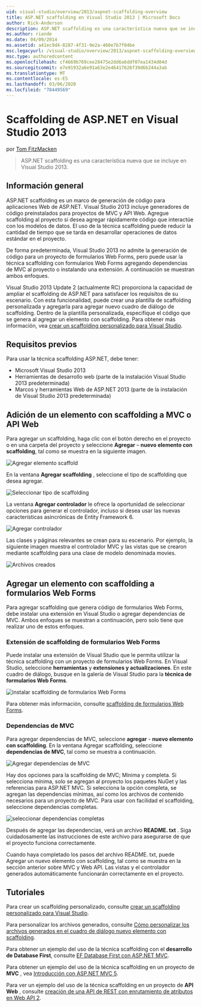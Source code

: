 ```yaml
---
uid: visual-studio/overview/2013/aspnet-scaffolding-overview
title: ASP.NET scaffolding en Visual Studio 2013 | Microsoft Docs
author: Rick-Anderson
description: ASP.NET scaffolding es una característica nueva que se incluye en Visual Studio 2013.
ms.author: riande
ms.date: 04/09/2014
ms.assetid: a41ec9d4-8287-4f31-9e2a-460e7b7f04be
msc.legacyurl: /visual-studio/overview/2013/aspnet-scaffolding-overview
msc.type: authoredcontent
ms.openlocfilehash: cf4669b769cee28475e2dd6a6ddf07ea1434d04d
ms.sourcegitcommit: e7e91932a6e91a63e2e46417626f39d6b244a3ab
ms.translationtype: MT
ms.contentlocale: es-ES
ms.lasthandoff: 03/06/2020
ms.locfileid: "78449569"
---
```

# <a name="aspnet-scaffolding-in-visual-studio-2013"></a>Scaffolding de ASP.NET en Visual Studio 2013

por [Tom FitzMacken](https://github.com/tfitzmac)

> ASP.NET scaffolding es una característica nueva que se incluye en Visual Studio 2013.

## <a name="overview"></a>Información general

ASP.NET scaffolding es un marco de generación de código para aplicaciones Web de ASP.NET. Visual Studio 2013 incluye generadores de código preinstalados para proyectos de MVC y API Web. Agregue scaffolding al proyecto si desea agregar rápidamente código que interactúe con los modelos de datos. El uso de la técnica scaffolding puede reducir la cantidad de tiempo que se tarda en desarrollar operaciones de datos estándar en el proyecto.

De forma predeterminada, Visual Studio 2013 no admite la generación de código para un proyecto de formularios Web Forms, pero puede usar la técnica scaffolding con formularios Web Forms agregando dependencias de MVC al proyecto o instalando una extensión. A continuación se muestran ambos enfoques.

Visual Studio 2013 Update 2 (actualmente RC) proporciona la capacidad de ampliar el scaffolding de ASP.NET para satisfacer los requisitos de su escenario. Con esta funcionalidad, puede crear una plantilla de scaffolding personalizada y agregarla para agregar nuevo cuadro de diálogo de scaffolding. Dentro de la plantilla personalizada, especifique el código que se genera al agregar un elemento con scaffolding. Para obtener más información, vea [crear un scaffolding personalizado para Visual Studio](https://go.microsoft.com/fwlink/p/?LinkId=395029).

## <a name="prerequisites"></a>Requisitos previos

Para usar la técnica scaffolding ASP.NET, debe tener:

- Microsoft Visual Studio 2013
- Herramientas de desarrollo web (parte de la instalación Visual Studio 2013 predeterminada)
- Marcos y herramientas Web de ASP.NET 2013 (parte de la instalación de Visual Studio 2013 predeterminada)

## <a name="add-a-scaffolded-item-to-mvc-or-web-api"></a>Adición de un elemento con scaffolding a MVC o API Web

Para agregar un scaffolding, haga clic con el botón derecho en el proyecto o en una carpeta del proyecto y seleccione **Agregar** – **nuevo elemento con scaffolding**, tal como se muestra en la siguiente imagen.

![Agregar elemento scaffold](aspnet-scaffolding-overview/_static/image1.png)

En la ventana **Agregar scaffolding** , seleccione el tipo de scaffolding que desea agregar.

![Seleccionar tipo de scaffolding](aspnet-scaffolding-overview/_static/image2.png)

La ventana **Agregar controlador** le ofrece la oportunidad de seleccionar opciones para generar el controlador, incluso si desea usar las nuevas características asincrónicas de Entity Framework 6.

![Agregar controlador](aspnet-scaffolding-overview/_static/image3.png)

Las clases y páginas relevantes se crean para su escenario. Por ejemplo, la siguiente imagen muestra el controlador MVC y las vistas que se crearon mediante scaffolding para una clase de modelo denominada movies.

![Archivos creados](aspnet-scaffolding-overview/_static/image4.png)

## <a name="add-a-scaffolded-item-to-web-forms"></a>Agregar un elemento con scaffolding a formularios Web Forms

Para agregar scaffolding que genera código de formularios Web Forms, debe instalar una extensión en Visual Studio o agregar dependencias de MVC. Ambos enfoques se muestran a continuación, pero solo tiene que realizar uno de estos enfoques.

### <a name="web-forms-scaffolding-extension"></a>Extensión de scaffolding de formularios Web Forms

Puede instalar una extensión de Visual Studio que le permita utilizar la técnica scaffolding con un proyecto de formularios Web Forms. En Visual Studio, seleccione **herramientas** y **extensiones y actualizaciones**. En este cuadro de diálogo, busque en la galería de Visual Studio para la **técnica de formularios Web Forms**.

![instalar scaffolding de formularios Web Forms](aspnet-scaffolding-overview/_static/image5.png)

Para obtener más información, consulte [scaffolding de formularios Web Forms](https://go.microsoft.com/fwlink/p/?LinkId=396478).

### <a name="mvc-dependencies"></a>Dependencias de MVC

Para agregar dependencias de MVC, seleccione **agregar** - **nuevo elemento con scaffolding**. En la ventana Agregar scaffolding, seleccione **dependencias de MVC**, tal como se muestra a continuación.

![Agregar dependencias de MVC](aspnet-scaffolding-overview/_static/image6.png)

Hay dos opciones para la scaffolding de MVC; Mínima y completa. Si selecciona mínima, solo se agregan al proyecto los paquetes NuGet y las referencias para ASP.NET MVC. Si selecciona la opción completa, se agregan las dependencias mínimas, así como los archivos de contenido necesarios para un proyecto de MVC. Para usar con facilidad el scaffolding, seleccione dependencias completas.

![seleccionar dependencias completas](aspnet-scaffolding-overview/_static/image7.png)

Después de agregar las dependencias, verá un archivo **README. txt** . Siga cuidadosamente las instrucciones de este archivo para asegurarse de que el proyecto funciona correctamente.

Cuando haya completado los pasos del archivo README. txt, puede Agregar un nuevo elemento con scaffolding, tal como se muestra en la sección anterior sobre MVC y Web API. Las vistas y el controlador generados automáticamente funcionarán correctamente en el proyecto.

## <a name="tutorials"></a>Tutoriales

Para crear un scaffolding personalizado, consulte [crear un scaffolding personalizado para Visual Studio](https://go.microsoft.com/fwlink/p/?LinkId=395029).

Para personalizar los archivos generados, consulte [Cómo personalizar los archivos generados en el cuadro de diálogo nuevo elemento con scaffolding](https://blogs.msdn.com/b/webdev/archive/2013/12/26/how-to-customize-the-generated-files-from-the-new-scaffolded-item-dialog.aspx).

Para obtener un ejemplo del uso de la técnica scaffolding con el **desarrollo de Database First**, consulte [EF Database First con ASP.NET MVC](../../../mvc/overview/getting-started/database-first-development/setting-up-database.md).

Para obtener un ejemplo del uso de la técnica scaffolding en un proyecto de **MVC** , vea [Introducción con ASP.NET MVC 5](../../../mvc/overview/getting-started/introduction/getting-started.md).

Para ver un ejemplo del uso de la técnica scaffolding en un proyecto de **API Web** , consulte [creación de una API de REST con enrutamiento de atributos en Web API 2](../../../web-api/overview/web-api-routing-and-actions/create-a-rest-api-with-attribute-routing.md).
